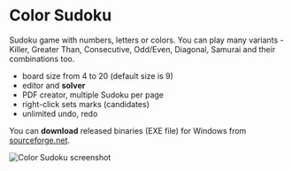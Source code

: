 # Color Sudoku
Sudoku game with numbers, letters or colors. You can play many variants - Killer, Greater Than, Consecutive, Odd/Even, Diagonal, Samurai and their combinations too.
- board size from 4 to 20 (default size is 9)
- editor and **solver**
- PDF creator, multiple Sudoku per page
- right-click sets marks (candidates)
- unlimited undo, redo

You can **download** released binaries (EXE file) for Windows from [sourceforge.net](https://sourceforge.net/projects/colorsudoku/).

![Color Sudoku screenshot](https://plastovicka.github.io/img/sudoku-sohei.png)
